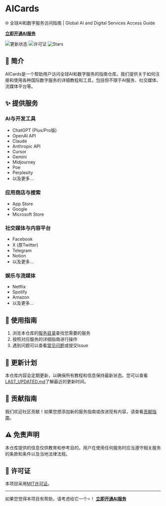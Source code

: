 # AICards

🌐 全球AI和数字服务访问指南 | Global AI and Digital Services Access Guide

**[立即开通AI服务](https://bewildcard.com/i/KTJ5AER6)**

![更新状态](https://img.shields.io/github/last-commit/yourusername/AICards)
![许可证](https://img.shields.io/github/license/yourusername/AICards)
![Stars](https://img.shields.io/github/stars/yourusername/AICards?style=social)

## 🚀 简介

AICards是一个帮助用户访问全球AI和数字服务的指南仓库。我们提供关于如何注册和使用各种国际数字服务的详细教程和工具，包括但不限于AI服务、社交媒体、流媒体平台等。

## ✨ 提供服务

### AI与开发工具
* ChatGPT (Plus/Pro版)
* OpenAI API
* Claude
* Anthropic API
* Cursor
* Gemini
* Midjourney
* Poe
* Perplexity
* 以及更多...

### 应用商店与搜索
* App Store
* Google
* Microsoft Store

### 社交媒体与内容平台
* Facebook
* X (原Twitter)
* Telegram
* Notion
* 以及更多...

### 娱乐与流媒体
* Netflix
* Spotify
* Amazon
* 以及更多...

## 📖 使用指南

1. 浏览本仓库的[服务目录](services/README.md)查找您需要的服务
2. 按照对应服务的详细指南进行操作
3. 遇到问题可以查看[常见问题](docs/FAQ.md)或提交Issue

## 🔄 更新计划

本仓库内容会定期更新，以确保所有教程和信息保持最新状态。您可以查看[LAST_UPDATED.md](LAST_UPDATED.md)了解最近的更新时间。

## 🤝 贡献指南

我们欢迎社区贡献！如果您想添加新的服务指南或改进现有内容，请查看[贡献指南](CONTRIBUTING.md)。

## ⚠️ 免责声明

本仓库提供的信息仅供教育和参考目的。用户在使用任何服务时应当遵守相关服务的条款和条件以及当地法律法规。

## 📜 许可证

本项目采用[MIT许可证](LICENSE)。

---

如果您觉得本项目有帮助，请考虑给它一个⭐！
**[立即开通AI服务](https://bewildcard.com/i/KTJ5AER6)**
